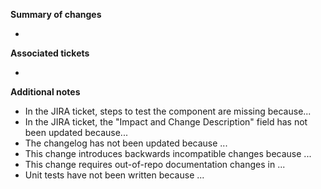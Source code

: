**Summary of changes**

- 


**Associated tickets**

- 


**Additional notes**

- In the JIRA ticket, steps to test the component are missing because...
- In the JIRA ticket, the "Impact and Change Description" field has not been updated because...
- The changelog has not been updated because ...
- This change introduces backwards incompatible changes because ...
- This change requires out-of-repo documentation changes in ...
- Unit tests have not been written because ...
